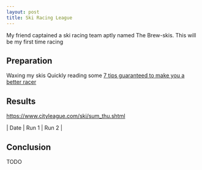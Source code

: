 ```yaml
---
layout: post
title: Ski Racing League
---
```


My friend captained a ski racing team aptly named The Brew-skis. This will be my first time racing

## Preparation

Waxing my skis
Quickly reading some [7 tips guaranteed to make you a better racer](https://vtsports.com/ski-faster-7-tips-guaranteed-to-make-you-a-better-race/)

## Results

<https://www.cityleague.com/ski/sum_thu.shtml>

| Date | Run 1 | Run 2 |

## Conclusion

TODO
